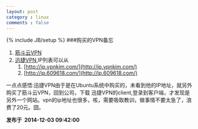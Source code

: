```yaml
---
layout: post
category : linux
comments : false
---
```

{% include JB/setup %}
###购买的VPN备忘
1. [筋斗云VPN](http://www.jdyvpn.com/)
2. [迅捷VPN](http://www.591781.com/),IP列表可以从
   1.  [http://ip.vpnkim.com/](http://ip.vpnkim.com/)
   2.  [http://ip.609618.com/](http://ip.609618.com/)


一点点感悟:迅捷VPN由于是在Ubuntu系统中购买的，未看到他的IP地址，就另外购买了筋斗云VPN，回到公司，下载 迅捷VPN的client,登录到客户端，才发现是另外一个网站。vpn的ip地址也很多，咳，需要吸取教训，做事情不要太急了，浪费了20元。囧。

<strong>发布于&nbsp;&nbsp;2014-12-03 09:42:00</strong>


